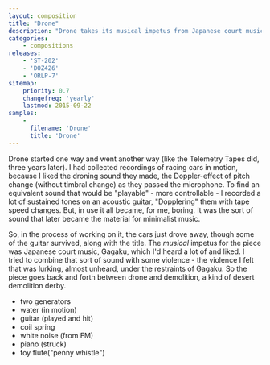 ```yaml
---
layout: composition
title: "Drone"
description: "Drone takes its musical impetus from Japanese court music, Gagaku, combining sustained tones on guitar with some more violent sounds - the violence that lurks, almost unheard, under the restraints of Gagaku."
categories:
    - compositions
releases:
    - 'ST-202'
    - 'DOZ426'
    - 'ORLP-7'
sitemap:
    priority: 0.7
    changefreq: 'yearly'
    lastmod: 2015-09-22
samples:
    - 
      filename: 'Drone'
      title: 'Drone'
---
```


Drone started one way and went another way (like the Telemetry Tapes did, three years later). I had collected recordings of racing cars in motion, because I liked the droning sound they made, the Doppler-effect of pitch change (without timbral change) as they passed the microphone. To find an equivalent sound that would be "playable" - more controllable - I recorded a lot of sustained tones on an acoustic guitar, "Dopplering" them with tape speed changes. But, in use it all became, for me, boring. It was the sort of sound that later became the material for minimalist music. 

So, in the process of working on it, the cars just drove away, though some of the guitar survived, along with the title. The *musical* impetus for the piece was Japanese court music, Gagaku, which I'd heard a lot of and liked. I tried to combine that sort of sound with some violence - the violence I felt that was lurking, almost unheard, under the restraints of Gagaku. So the piece goes back and forth between drone and demolition, a kind of desert demolition derby.

* two generators
* water (in motion)
* guitar (played and hit)
* coil spring
* white noise (from FM)
* piano (struck)
* toy flute("penny whistle")
